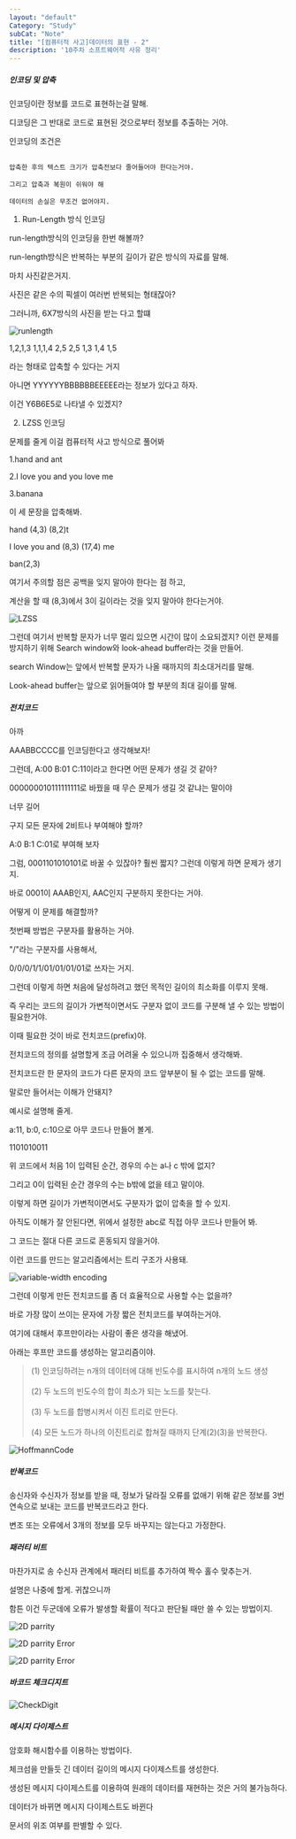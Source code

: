 ```yaml
---
layout: "default"
Category: "Study"
subCat: "Note"
title: "[컴퓨터적 사고]데이터의 표현 - 2"
description: '10주차 소프트웨어적 사유 정리'
---
```


##### 인코딩 및 압축

인코딩이란 정보를 코드로 표현하는걸 말해.

디코딩은 그 반대로 코드로 표현된 것으로부터 정보를 추출하는 거야.

인코딩의 조건은

~~~

압축한 후의 텍스트 크기가 압축전보다 줄어들어야 한다는거야.

그리고 압축과 복원이 쉬워야 해

데이터의 손실은 무조건 없어야지.

~~~


1. Run-Length 방식 인코딩

run-length방식의 인코딩을 한번 해볼까?

run-length방식은 반복하는 부분의 길이가 같은 방식의 자료를 말해.

마치 사진같은거지.

사진은 같은 수의 픽셀이 여러번 반복되는 형태잖아?

그러니까, 6X7방식의 사진을 받는 다고 할떄


![runlength](/assets/Photo/RL.PNG)

1,2,1,3
1,1,1,4
2,5
2,5
1,3
1,4
1,5

라는 형태로 압축할 수 있다는 거지

아니면 YYYYYYBBBBBBEEEEE라는 정보가 있다고 하자.

이건 Y6B6E5로 나타낼 수 있겠지?


2. LZSS 인코딩

문제를 줄게 이걸 컴퓨터적 사고 방식으로 풀어봐

1.hand and ant

2.I love you and you love me

3.banana

이 세 문장을 압축해봐.

hand (4,3) (8,2)t

I love you and (8,3) (17,4) me

ban(2,3)

여기서 주의할 점은 공백을 잊지 말아야 한다는 점 하고,

계산을 할 때 (8,3)에서 3이 길이라는 것을 잊지 말아야 한다는거야.



![LZSS](/assets/Photo/LSS.PNG)


그런데 여기서 반복할 문자가 너무 멀리 있으면 시간이 많이 소요되겠지? 이런 문제를 방지하기 위해 Search window와 look-ahead buffer라는 것을 만들어.

search Window는 앞에서 반복할 문자가 나올 때까지의 최소대거리를 말해.

Look-ahead buffer는 앞으로 읽어들여야 할 부분의 최대 길이를 말해.



##### 전치코드

아까

AAABBCCCC를 인코딩한다고 생각해보자!

그런데, A:00 B:01 C:11이라고 한다면 어떤 문제가 생길 것 같아?

000000010111111111로 바꿨을 때 무슨 문제가 생길 것 같냐는 말이야

너무 길어

구지 모든 문자에 2비트나 부여해야 할까?

A:0 B:1 C:01로 부여해 보자

그럼, 0001101010101로 바꿀 수 있잖아? 훨씬 짧지? 그런데 이렇게 하면 문제가 생기지.

바로 0001이 AAAB인지, AAC인지 구분하지 못한다는 거야.

어떻게 이 문제를 해결할까?

첫번째 방법은 구분자를 활용하는 거야.

"/"라는 구분자를 사용해서,

0/0/0/1/1/01/01/01/01로 쓰자는 거지.

그런데 이렇게 하면 처음에 달성하려고 했던 목적인 길이의 최소화를 이루지 못해.

즉 우리는 코드의 길이가 가변적이면서도 구분자 없이 코드를 구분해 낼 수 있는 방법이 필요한거야.

이때 필요한 것이 바로 전치코드(prefix)야.

전치코드의 정의를 설명할게 조금 어려울 수 있으니까 집중해서 생각해봐.

전치코드란 한 문자의 코드가 다른 문자의 코드 앞부분이 될 수 없는 코드를 말해.

말로만 들어서는 이해가 안돼지?

예시로 설명해 줄게.

a:11, b:0, c:10으로 아무 코드나 만들어 볼게.

1101010011

위 코드에서 처음 1이 입력된 순간, 경우의 수는 a나 c 밖에 없지?

그리고 0이 입력된 순간 경우의 수는 b밖에 없을 테고 말이야.

이렇게 하면 길이가 가변적이면서도 구분자가 없이 압축을 할 수 있지.

아직도 이해가 잘 안된다면, 위에서 설정한 abc로 직접 아무 코드나 만들어 봐.

그 코드는 절대 다른 코드로 혼동되지 않을거야.

이런 코드를 만드는 알고리즘에서는 트리 구조가 사용돼.

![variable-width encoding](/assets/Photo/Tree.PNG)


그런데 이렇게 만든 전치코드를 좀 더 효율적으로 사용할 수는 없을까?

바로 가장 많이 쓰이는 문자에 가장 짧은 전치코드를 부여하는거야.

여기에 대해서 후프만이라는 사람이 좋은 생각을 해냈어.

아래는 후프만 코드를 생성하는 알고리즘이야.

>(1) 인코딩하려는 n개의 데이터에 대해 빈도수를 표시하여 n개의 노드 생성<br><br>
(2) 두 노드의 빈도수의 합이 최소가 되는 노드를 찾는다.<br><br>
(3) 두 노드를 합병시켜서 이진 트리로 만든다.<br><br>
(4) 모든 노드가 하나의 이진트리로 합쳐질 때까지 단계(2)(3)을 반복한다.

![HoffmannCode](/assets/Photo/Hoffmann.PNG)

##### 반복코드

송신자와 수신자가 정보를 받을 때, 정보가 달라질 오류를 없애기 위해 같은 정보를 3번 연속으로 보내는 코드를 반복코드라고 한다.

변조 또는 오류에서 3개의 정보를 모두 바꾸지는 않는다고 가정한다.

##### 패러티 비트

마찬가지로 송 수신자 관계에서 패러티 비트를 추가하여 짝수 홀수 맞추는거.

설명은 나중에 할게. 귀찮으니까

함튼 이건 두군데에 오류가 발생할 확률이 적다고 판단될 때만 쓸 수 있는 방법이지.

![2D parrity](/assets/Photo/2Dparrity.PNG)

![2D parrity Error](/assets/Photo/2DparrityErr.PNG)

![2D parrity Error](/assets/Photo/2DparrityErr2.PNG)


##### 바코드 체크디지트

![CheckDigit](/assets/Photo/CheckDigit.PNG)


##### 메시지 다이제스트

암호화 해시함수를 이용하는 방법이다.

체크섬을 만들듯 긴 데이터 길이의 메시지 다이제스트를 생성한다.

생성된 메시지 다이제스트를 이용하여 원래의 데이터를 재현하는 것은 거의 불가능하다.

데이터가 바뀌면 메시지 다이제스트도 바뀐다

문서의 위조 여부를 판별할 수 있다.
